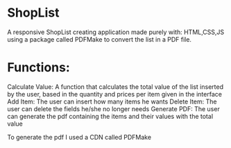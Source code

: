 # ShopList
A responsive ShopList creating application made purely with: HTML,CSS,JS using a package called PDFMake to convert the list in a PDF file.
# Functions:
Calculate Value: A function that calculates the total value of the list inserted by the user, based in the quantity and prices per item given in the interface
Add Item: The user can insert how many items he wants
Delete Item: The user can delete the fields he/she no longer needs
Generate PDF: The user can generate the pdf containing the items and their values with the total value

To generate the pdf I used a CDN called PDFMake

